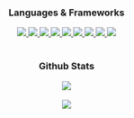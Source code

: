 <!--<div align="center">
<img src="https://github.com/maxsealey/maxsealey/blob/main/banner.png" alt="banner with text Max Sealey, Software Developer" style="width:500px" />
</div>-->

### <div align="center">Languages & Frameworks</div> 

<div align="center">
 <a href="https://github.com/harish-sethuraman/readme-components">
<img  src="https://readme-components.vercel.app/api?component=logo&fill=black&logo=java&svgfill=F14C4D">
</a>
 <a href="https://github.com/harish-sethuraman/readme-components">
<img  src="https://readme-components.vercel.app/api?component=logo&fill=black&logo=javascript&svgfill=f6df1c">
</a>
  <a href="https://github.com/harish-sethuraman/readme-components">
<img  src="https://readme-components.vercel.app/api?component=logo&fill=black&logo=python&svgfill=FFD43B">
</a>
<!--  <a href="https://github.com/harish-sethuraman/readme-components">
<img  src="https://readme-components.vercel.app/api?component=logo&fill=black&logo=cplusplus&svgfill=5E97D0&desc=c%2B%2B">
</a>-->
<a href="https://github.com/harish-sethuraman/readme-components">
 <img  src="https://readme-components.vercel.app/api?component=logo&fill=black&logo=react&animation=spin&svgfill=15d8fe">  
 </a>
  <a href="https://github.com/harish-sethuraman/readme-components">
 <img  src="https://readme-components.vercel.app/api?component=logo&fill=black&logo=node.js&svgfill=659b60">
</a>
 <a href="https://github.com/harish-sethuraman/readme-components">
<img  src="https://readme-components.vercel.app/api?component=logo&fill=black&logo=mySQL&svgfill=f29111">
</a>
 <a href="https://github.com/harish-sethuraman/readme-components">
<img  src="https://readme-components.vercel.app/api?component=logo&fill=black&logo=postgreSQL&svgfill=336791">
</a>
 <a href="https://github.com/harish-sethuraman/readme-components">
<img  src="https://readme-components.vercel.app/api?component=logo&fill=black&logo=bootstrap&svgfill=563d7c">
</a>
<a href="https://github.com/harish-sethuraman/readme-components">
<img  src="https://readme-components.vercel.app/api?component=logo&fill=black&logo=sass&svgfill=cd6799">
</a>
 </div>
 
<br/>

### <div align="center">Github Stats</div> 

<div align="center">
  <img src="https://github-readme-stats-git-masterrstaa-rickstaa.vercel.app/api/top-langs/?username=maxsealey&layout=compact&hide_border=true&theme=cobalt&langs_count=6" />
  <!--<img src="https://github-readme-stats-git-masterrstaa-rickstaa.vercel.app/api?username=maxsealey&show_icons=true&count_private=true&hide_border=true&theme=cobalt" />-->
</div>
<br/>  

<div align="center">
<a href="https://linkedin.com/in/maxsealey" target="_blank">
<img src="https://img.shields.io/badge/linkedin-%231E77B5.svg?&style=for-the-badge&logo=linkedin&logoColor=white alt=linkedin" />
</a>
</div>
